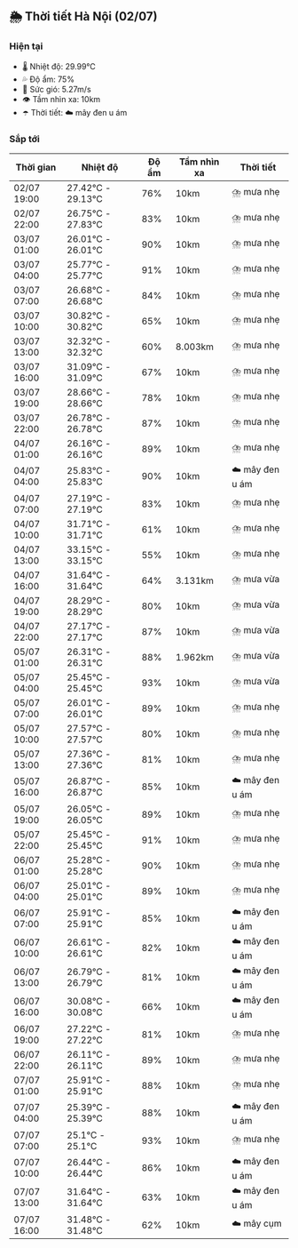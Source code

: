 ## 🌦️ Thời tiết Hà Nội (02/07)

### Hiện tại

- 🌡️ Nhiệt độ: 29.99℃
- 💦 Độ ẩm: 75%
- 💨 Sức gió: 5.27m/s
- 👁️ Tầm nhìn xa: 10km
- ☂️ Thời tiết: ☁️ mây đen u ám

### Sắp tới

| Thời gian | Nhiệt độ | Độ ẩm | Tầm nhìn xa | Thời tiết |
| --- | --- | --- | --- | --- |
| 02/07 19:00 | 27.42℃ - 29.13℃ | 76% | 10km | ⛈️ mưa nhẹ |
| 02/07 22:00 | 26.75℃ - 27.83℃ | 83% | 10km | ⛈️ mưa nhẹ |
| 03/07 01:00 | 26.01℃ - 26.01℃ | 90% | 10km | ⛈️ mưa nhẹ |
| 03/07 04:00 | 25.77℃ - 25.77℃ | 91% | 10km | ⛈️ mưa nhẹ |
| 03/07 07:00 | 26.68℃ - 26.68℃ | 84% | 10km | ⛈️ mưa nhẹ |
| 03/07 10:00 | 30.82℃ - 30.82℃ | 65% | 10km | ⛈️ mưa nhẹ |
| 03/07 13:00 | 32.32℃ - 32.32℃ | 60% | 8.003km | ⛈️ mưa nhẹ |
| 03/07 16:00 | 31.09℃ - 31.09℃ | 67% | 10km | ⛈️ mưa nhẹ |
| 03/07 19:00 | 28.66℃ - 28.66℃ | 78% | 10km | ⛈️ mưa nhẹ |
| 03/07 22:00 | 26.78℃ - 26.78℃ | 87% | 10km | ⛈️ mưa nhẹ |
| 04/07 01:00 | 26.16℃ - 26.16℃ | 89% | 10km | ⛈️ mưa nhẹ |
| 04/07 04:00 | 25.83℃ - 25.83℃ | 90% | 10km | ☁️ mây đen u ám |
| 04/07 07:00 | 27.19℃ - 27.19℃ | 83% | 10km | ⛈️ mưa nhẹ |
| 04/07 10:00 | 31.71℃ - 31.71℃ | 61% | 10km | ⛈️ mưa nhẹ |
| 04/07 13:00 | 33.15℃ - 33.15℃ | 55% | 10km | ⛈️ mưa nhẹ |
| 04/07 16:00 | 31.64℃ - 31.64℃ | 64% | 3.131km | ⛈️ mưa vừa |
| 04/07 19:00 | 28.29℃ - 28.29℃ | 80% | 10km | ⛈️ mưa vừa |
| 04/07 22:00 | 27.17℃ - 27.17℃ | 87% | 10km | ⛈️ mưa vừa |
| 05/07 01:00 | 26.31℃ - 26.31℃ | 88% | 1.962km | ⛈️ mưa vừa |
| 05/07 04:00 | 25.45℃ - 25.45℃ | 93% | 10km | ⛈️ mưa vừa |
| 05/07 07:00 | 26.01℃ - 26.01℃ | 89% | 10km | ⛈️ mưa nhẹ |
| 05/07 10:00 | 27.57℃ - 27.57℃ | 80% | 10km | ⛈️ mưa nhẹ |
| 05/07 13:00 | 27.36℃ - 27.36℃ | 81% | 10km | ⛈️ mưa nhẹ |
| 05/07 16:00 | 26.87℃ - 26.87℃ | 85% | 10km | ☁️ mây đen u ám |
| 05/07 19:00 | 26.05℃ - 26.05℃ | 89% | 10km | ⛈️ mưa nhẹ |
| 05/07 22:00 | 25.45℃ - 25.45℃ | 91% | 10km | ⛈️ mưa nhẹ |
| 06/07 01:00 | 25.28℃ - 25.28℃ | 90% | 10km | ⛈️ mưa nhẹ |
| 06/07 04:00 | 25.01℃ - 25.01℃ | 89% | 10km | ⛈️ mưa nhẹ |
| 06/07 07:00 | 25.91℃ - 25.91℃ | 85% | 10km | ☁️ mây đen u ám |
| 06/07 10:00 | 26.61℃ - 26.61℃ | 82% | 10km | ☁️ mây đen u ám |
| 06/07 13:00 | 26.79℃ - 26.79℃ | 81% | 10km | ☁️ mây đen u ám |
| 06/07 16:00 | 30.08℃ - 30.08℃ | 66% | 10km | ☁️ mây đen u ám |
| 06/07 19:00 | 27.22℃ - 27.22℃ | 81% | 10km | ⛈️ mưa nhẹ |
| 06/07 22:00 | 26.11℃ - 26.11℃ | 89% | 10km | ⛈️ mưa nhẹ |
| 07/07 01:00 | 25.91℃ - 25.91℃ | 88% | 10km | ⛈️ mưa nhẹ |
| 07/07 04:00 | 25.39℃ - 25.39℃ | 88% | 10km | ☁️ mây đen u ám |
| 07/07 07:00 | 25.1℃ - 25.1℃ | 93% | 10km | ⛈️ mưa nhẹ |
| 07/07 10:00 | 26.44℃ - 26.44℃ | 86% | 10km | ☁️ mây đen u ám |
| 07/07 13:00 | 31.64℃ - 31.64℃ | 63% | 10km | ☁️ mây đen u ám |
| 07/07 16:00 | 31.48℃ - 31.48℃ | 62% | 10km | ☁️ mây cụm |
